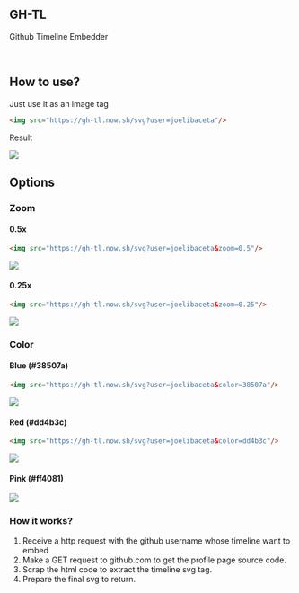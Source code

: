 ## GH-TL
Github Timeline Embedder

<br/>

## How to use?

Just use it as an image tag

```html
<img src="https://gh-tl.now.sh/svg?user=joelibaceta"/>
```

Result

![](https://gh-tl.now.sh/svg?user=joelibaceta)

## Options

### Zoom ###

#### 0.5x ####

```html
<img src="https://gh-tl.now.sh/svg?user=joelibaceta&zoom=0.5"/>
```

![](https://gh-tl.now.sh/svg?user=joelibaceta&zoom=0.5)

#### 0.25x ####

```html
<img src="https://gh-tl.now.sh/svg?user=joelibaceta&zoom=0.25"/>
```

![](https://gh-tl.now.sh/svg?user=joelibaceta&zoom=0.25)

### Color ###

#### Blue (#38507a) ####

```html
<img src="https://gh-tl.now.sh/svg?user=joelibaceta&color=38507a"/>
```

![](https://gh-tl.now.sh/svg?user=joelibaceta&color=38507a)


#### Red (#dd4b3c) ####

```html
<img src="https://gh-tl.now.sh/svg?user=joelibaceta&color=dd4b3c"/>
```

![](https://gh-tl.now.sh/svg?user=joelibaceta&color=dd4b3c)

#### Pink (#ff4081)

![](https://gh-tl.now.sh/svg?user=joelibaceta&color=FF4081)

### How it works?

1. Receive a http request with the github username whose timeline want to embed
2. Make a GET request to github.com to get the profile page source code.
3. Scrap the html code to extract the timeline svg tag.
4. Prepare the final svg to return.
